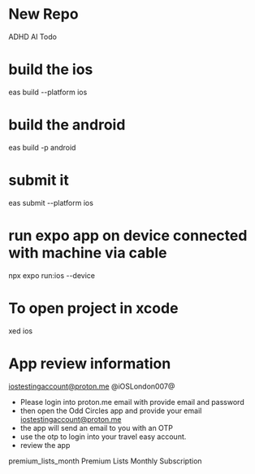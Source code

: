 # New Repo
ADHD AI Todo

# build the ios 
eas build --platform ios

# build the android
eas build -p android

# submit it 
eas submit --platform ios

# run expo app on device connected with machine via cable 
npx expo run:ios --device

# To open project in xcode
xed ios


# App review information
iostestingaccount@proton.me
@iOSLondon007@

- Please login into proton.me email with provide email and password
- then open the Odd Circles app and provide your email iostestingaccount@proton.me
- the app will send an email to you with an OTP
- use the otp to login into your travel easy account.
- review the app

premium_lists_month
Premium Lists Monthly Subscription
